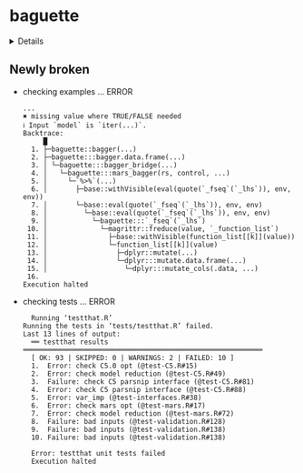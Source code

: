 # baguette

<details>

* Version: 0.0.1
* Source code: https://github.com/cran/baguette
* URL: https://github.com/tidymodels/baguette
* BugReports: https://github.com/tidymodels/baguette/issues
* Date/Publication: 2020-04-14 14:20:04 UTC
* Number of recursive dependencies: 111

Run `cloud_details(, "baguette")` for more info

</details>

## Newly broken

*   checking examples ... ERROR
    ```
    ...
    ✖ missing value where TRUE/FALSE needed
    ℹ Input `model` is `iter(...)`.
    Backtrace:
         █
      1. ├─baguette::bagger(...)
      2. ├─baguette:::bagger.data.frame(...)
      3. │ └─baguette:::bagger_bridge(...)
      4. │   └─baguette:::mars_bagger(rs, control, ...)
      5. │     └─`%>%`(...)
      6. │       ├─base::withVisible(eval(quote(`_fseq`(`_lhs`)), env, env))
      7. │       └─base::eval(quote(`_fseq`(`_lhs`)), env, env)
      8. │         └─base::eval(quote(`_fseq`(`_lhs`)), env, env)
      9. │           └─baguette:::`_fseq`(`_lhs`)
     10. │             └─magrittr::freduce(value, `_function_list`)
     11. │               ├─base::withVisible(function_list[[k]](value))
     12. │               └─function_list[[k]](value)
     13. │                 ├─dplyr::mutate(...)
     14. │                 └─dplyr:::mutate.data.frame(...)
     15. │                   └─dplyr:::mutate_cols(.data, ...)
     16. 
    Execution halted
    ```

*   checking tests ... ERROR
    ```
      Running ‘testthat.R’
    Running the tests in ‘tests/testthat.R’ failed.
    Last 13 lines of output:
      ══ testthat results  ═══════════════════════════════════════════════════════════
      [ OK: 93 | SKIPPED: 0 | WARNINGS: 2 | FAILED: 10 ]
      1.  Error: check C5.0 opt (@test-C5.R#15) 
      2.  Error: check model reduction (@test-C5.R#49) 
      3.  Failure: check C5 parsnip interface (@test-C5.R#81) 
      4.  Error: check C5 parsnip interface (@test-C5.R#88) 
      5.  Error: var_imp (@test-interfaces.R#38) 
      6.  Error: check mars opt (@test-mars.R#17) 
      7.  Error: check model reduction (@test-mars.R#72) 
      8.  Failure: bad inputs (@test-validation.R#128) 
      9.  Failure: bad inputs (@test-validation.R#138) 
      10. Failure: bad inputs (@test-validation.R#138) 
      
      Error: testthat unit tests failed
      Execution halted
    ```

